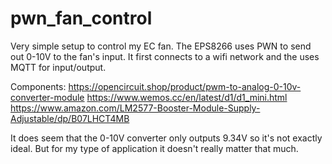 # pwn_fan_control

Very simple setup to control my EC fan.
The EPS8266 uses PWN to send out 0-10V to the fan's input.
It first connects to a wifi network and the uses MQTT for input/output.

Components:
https://opencircuit.shop/product/pwm-to-analog-0-10v-converter-module
https://www.wemos.cc/en/latest/d1/d1_mini.html
https://www.amazon.com/LM2577-Booster-Module-Supply-Adjustable/dp/B07LHCT4MB

It does seem that the 0-10V converter only outputs 9.34V so it's not exactly ideal.
But for my type of application it doesn't really matter that much.
